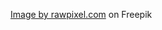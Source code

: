 

<a href="https://www.freepik.com/free-vector/colorful-hand-drawn-avocado-pattern_2582479.htm#query=avocado%20pattern&position=19&from_view=keyword&track=ais">Image by rawpixel.com</a> on Freepik
